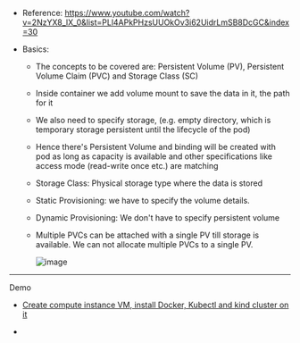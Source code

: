 - Reference: https://www.youtube.com/watch?v=2NzYX8_lX_0&list=PLl4APkPHzsUUOkOv3i62UidrLmSB8DcGC&index=30

- Basics:
  - The concepts to be covered are: Persistent Volume (PV), Persistent Volume Claim (PVC) and Storage Class (SC) 
  - Inside container we add volume mount to save the data in it, the path for it
  - We also need to specify storage, (e.g. empty directory, which is temporary storage persistent until the lifecycle of the pod)
  - Hence there's Persistent Volume and binding will be created with pod as long as capacity is available and other specifications like access mode (read-write once etc.) are matching
  - Storage Class: Physical storage type where the data is stored
  - Static Provisioning: we have to specify the volume details.
  - Dynamic Provisioning: We don't have to specify persistent volume
  - Multiple PVCs can be attached  with a single PV till storage is available. We can not allocate multiple PVCs to a single PV.

    ![image](https://github.com/user-attachments/assets/4611a1e4-995f-481d-8471-65bf2d8df564)


-----------------------------------------------------------
Demo
- [Create compute instance VM, install Docker, Kubectl and kind cluster on it](https://github.com/Ajit1279/GCP_Learning/blob/main/Docker_K8S/K8S/KindClusters.md)

-  

